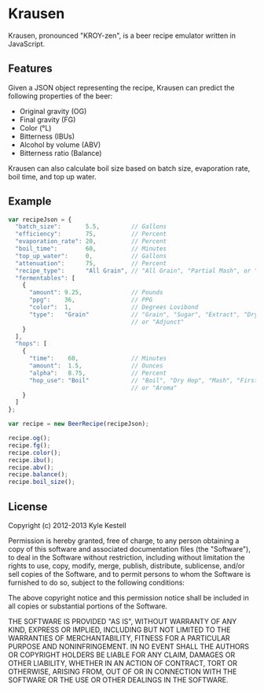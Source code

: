 # Krausen

Krausen, pronounced "KROY-zen", is a beer recipe emulator written in JavaScript.

## Features

Given a JSON object representing the recipe, Krausen can predict the following properties of the beer:

* Original gravity (OG)
* Final gravity (FG)
* Color (°L)
* Bitterness (IBUs)
* Alcohol by volume (ABV)
* Bitterness ratio (Balance)

Krausen can also calculate boil size based on batch size, evaporation rate, boil time, and top up water.

## Example

```javascript
var recipeJson = {
  "batch_size":       5.5,         // Gallons
  "efficiency":       75,          // Percent
  "evaporation_rate": 20,          // Percent
  "boil_time":        60,          // Minutes
  "top_up_water":     0,           // Gallons
  "attenuation":      75,          // Percent
  "recipe_type":      "All Grain", // "All Grain", "Partial Mash", or "Extract"
  "fermentables": [
    {
      "amount": 9.25,              // Pounds
      "ppg":    36,                // PPG
      "color":  1,                 // Degrees Lovibond
      "type":   "Grain"            // "Grain", "Sugar", "Extract", "Dry Extract",
                                   // or "Adjunct"
    }
  ],
  "hops": [
    {
      "time":    60,               // Minutes
      "amount":  1.5,              // Ounces
      "alpha":   8.75,             // Percent
      "hop_use": "Boil"            // "Boil", "Dry Hop", "Mash", "First Wort",
                                   // or "Aroma"
    }
  ]
};

var recipe = new BeerRecipe(recipeJson);

recipe.og();
recipe.fg();
recipe.color();
recipe.ibu();
recipe.abv();
recipe.balance();
recipe.boil_size();
```

## License

Copyright (c) 2012-2013 Kyle Kestell

Permission is hereby granted, free of charge, to any person obtaining a copy of this software and associated documentation files (the "Software"), to deal in the Software without restriction, including without limitation the rights to use, copy, modify, merge, publish, distribute, sublicense, and/or sell copies of the Software, and to permit persons to whom the Software is furnished to do so, subject to the following conditions:

The above copyright notice and this permission notice shall be included in all copies or substantial portions of the Software.

THE SOFTWARE IS PROVIDED "AS IS", WITHOUT WARRANTY OF ANY KIND, EXPRESS OR IMPLIED, INCLUDING BUT NOT LIMITED TO THE WARRANTIES OF MERCHANTABILITY, FITNESS FOR A PARTICULAR PURPOSE AND NONINFRINGEMENT. IN NO EVENT SHALL THE AUTHORS OR COPYRIGHT HOLDERS BE LIABLE FOR ANY CLAIM, DAMAGES OR OTHER LIABILITY, WHETHER IN AN ACTION OF CONTRACT, TORT OR OTHERWISE, ARISING FROM, OUT OF OR IN CONNECTION WITH THE SOFTWARE OR THE USE OR OTHER DEALINGS IN THE SOFTWARE.
